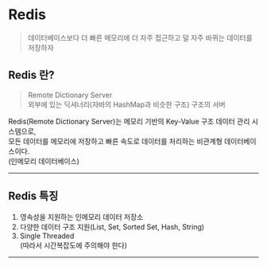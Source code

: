 # Redis

> 데이터베이스보다 더 빠른 메모리에 더 자주 접근하고 덜 자주 바뀌는 데이터를 저장하자

## Redis 란?

> Remote Dictionary Server  
> 외부에 있는 딕셔너리(자바의 HashMap과 비슷한 구조) 구조의 서버

Redis(Remote Dictionary Server)는 메모리 기반의 Key-Value 구조 데이터 관리 시스템으로,  
모든 데이터를 메모리에 저장하고 빠른 속도로 데이터를 처리하는 비관계형 데이터베이스이다.  
(인메모리 데이터베이스)

---

## Redis 특징

1. 영속성을 지원하는 인메모리 데이터 저장소
2. 다양한 데이터 구조 지원(List, Set, Sorted Set, Hash, String)
3. Single Threaded  
   (따라서 시간복잡도에 주의해야 한다)

---